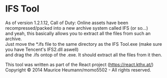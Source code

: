 IFS Tool
========

As of version 1.2.1.12, Call of Duty: Online assets have been recompressed/packed into a new archive system called IFS (or so...)  
and yeah, this basically allows you to extract all the files from such an archive.  
Just move the *.ifs file to the same directory as the IFS Tool.exe (make sure you have Tencent's IFS2.dll aswell)  
and drag the .ifs ontop of the .exe. It should extract all the files from it then.

This tool was written as part of the React project (https://react.kthx.at/)  
Copyright © 2014 Maurice Heumann/momo5502 - All rights reserved.  